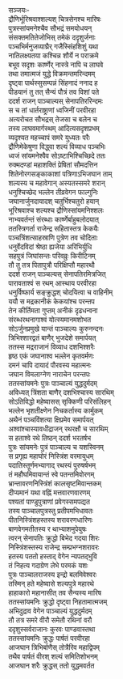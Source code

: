 सञ्जयः-  
द्रौणिर्भूरिश्रवाश्शल्यश् चित्रसेनश्च मारिषः  
पुत्रस्सांयमनेश्चैव सौभद्रं समयोधयन्  
संसक्तमतितेजोभिस् तमेकं ददृशुर्जनाः  
पञ्चभिर्मनुजव्याघ्रैर् गजैस्सिंहशिशुं यथा  
नातिलक्ष्यतया कश्चिन्न शौर्ये न पराक्रमे  
बभूव सदृशः कार्ष्णेर् नास्त्रे नापि च लाघवे  
तथा तमात्मजं युद्धे विक्रमन्तमरिन्दमम्  
दृष्ट्वा पार्थस्सुसम्पन्नं सिंहनादं ननाद ह  
पीडयानं तु तत् सैन्यं पौत्रं तव विशां पते  
ददर्श राजन् पाञ्चाल्यस् सेनापतिररिन्दमः  
स च तां धार्तराष्ट्राणां ध्वजिनीं परवीरहा  
अत्यरोचत सौभद्रस् तेजसा च बलेन च  
तस्य लाघवमार्गस्थम् आदित्यसदृशप्रभम्  
व्यदृश्यत महच्चापं समरे युध्यतः परैः  
द्रौणिमेकेषुणा विद्ध्वा शल्यं विव्याध पञ्चभिः  
ध्वजं सांयमनेश्वैव सोऽष्टाभिश्चिच्छिदे ततः  
रुक्मदण्डां महाशक्तिं प्रेषितां सौमदत्तिन  
शितेनोरगसङ्काकाशां पत्रिणाऽभिजघान ताम्  
शल्यस्य च महावेगान् अस्यतस्समरे शरान्  
धनुश्चिच्छेद भल्लेन तीव्रवेगन फाल्गुनिः  
जघानार्जुनदायादश् चतुर्भिश्चतुरो हयान्  
भूरिश्रवाश्च शल्यश्च द्रौणिस्सांयमनिश्शलः  
नाभ्यवर्तन्तं संरब्धाः कार्ष्णेर्बाहुबलोदयात्  
ततस्त्रिगर्ता राजेन्द्र सहितास्तत्र केकयैः  
पञ्चत्रिंशत्साहस्राणि पुत्रेण तव चोदिताः  
धनुर्वेदविदां श्रेष्ठा ह्यजेया अरिभिर्युधि  
सहपुत्रं जिघांसन्तः परिवव्रुः किरीटिनम्  
तौ तु तत्र पितापुत्रौ परिक्षिप्तौ महारथौ  
ददर्श राजन् पाञ्चल्यस् सेनापतिरमित्रजित्  
पारावताश्वं स रथम् आस्थाय परवीरहा  
धनुर्विष्फार्य सङ्क्रुद्धश् चोदयित्वा च वाहिनीम्  
ययौ स मद्रकानीकं केकयांश्च परन्तप  
तेन कीर्तिमता गुप्तम् अनीकं दृढधन्वना  
संरब्धरथनागाश्वं योत्स्यमानमशोभत  
सोऽर्जुनप्रमुखे यान्तं पाञ्चाल्यः कुरुनन्दनः  
त्रिभिश्शारद्वतं बाणैर् भुजदेशे समार्पयत्  
ततस्स मद्रराजानं विव्याध दशभिश्शरैः  
हृष्ठ एकं जघानाश्व भल्लेन कृतवर्मणः  
दमनं चापि दायादं पौरवस्य महात्मनः  
जघान विमलाग्नेण नाराचेन परन्तपः  
ततस्सांयमनेः पुत्रः पाञ्चाल्यं युद्धदुर्मदम्  
अविध्यत् त्रिंशता बाणैर् दशभिश्चास्य सारथिम्  
सोऽतिविद्धो महेष्वासस् सृक्किणी परिसंलिहन्  
भल्लेन भृशतीक्ष्णेन निचकर्तास्य कार्मुकम्  
अथैनं पञ्चविंशत्या क्षिप्रमेव समार्पयत्  
अश्वांश्चास्यावधीद्राजन् रथरक्षौ च सारथिम्  
स हताश्वे रथे तिष्ठन् ददर्श भरतर्षभ  
पुत्रः सांयमनेः पुत्रं पाञ्चाल्य च यशस्विनम्  
स प्रगृह्य महाघोरं निस्त्रिंश वरमायुधम्  
पदातिस्तूर्णमभ्यागाद् रथस्यं पुरुषर्षभम्  
तं महौघमिवायान्तं स्वे पतन्तमिवोरगम्  
भ्रान्तावरणनिस्त्रिंशं कालसृष्टमिवान्तकम्  
दीप्यमानं यथा वह्निं मत्तवारणवारणम्  
पश्यतां पाण्डुपुत्राणां प्रवेगस्समपद्यत  
तस्य पाञ्चालपुत्रस्तु प्रतीपमभिधावतः  
पीतनिस्त्रिंशहस्तस्य शरावरणधारिणः  
बाणवेगमतीतस्य र थाभ्याशमुपेयुषः  
त्वरन् सेनापतिः क्रुद्धो बिभेद गदया शिरः  
निस्त्रिंशस्तस्य राजेन्द्र सम्प्रभग्नशरावरः  
हतस्य पततो हस्ताद् वेगेन न्यपतद्भुवि  
तं निहत्य गदाग्रेण लेभे परमकं यशः  
पुत्रः पाञ्चालराजस्य इन्द्रो बलमिवेश्वरः  
तस्मिन् हते महेष्वासे शल्यपुत्रे महारथे  
हाहाकारो महानासीत् तव सैन्यस्य मारिष  
ततस्सांयमनिः क्रुद्धो दृष्ट्वा निहतामात्मजम्  
अभिदुद्राव वेगेन पाञ्चाल्यं युद्धदुर्मदम्  
तौ तत्र समरे वीरौ समेतौ रथिनां वरौ  
ददृशुस्सर्वराजानः कुरवः पाण्डवास्तथा  
ततस्सांयमनिः क्रुद्धः पार्षतं परवीरहा  
आजघान त्रिभिर्बाणैस् तोत्रैरिव महाद्विपम्  
तथैव पार्षतं वीरश् शल्यं समितिशोभनम्  
आजघान शरैः क्रुद्धस् ततो युद्धमवर्तत  
